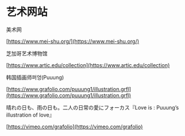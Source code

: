 # 艺术网站

美术网

[https://www.mei-shu.org/](https://www.mei-shu.org/)

芝加哥艺术博物馆

[https://www.artic.edu/collection](https://www.artic.edu/collection)

韩国插画师퍼엉\(Puuung\)

[https://www.grafolio.com/puuung1/illustration.grfl](https://www.grafolio.com/puuung1/illustration.grfl)

晴れの日も、雨の日も。二人の日常の愛にフォーカス『Love is : Puuung’s illustration of love』

[https://vimeo.com/grafolio](https://vimeo.com/grafolio)

